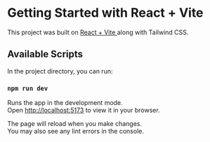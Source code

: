 # Getting Started with React + Vite

This project was built on [React + Vite ](https://vitejs.dev/guide/) along with Tailwind CSS.

## Available Scripts

In the project directory, you can run:

### `npm run dev`

Runs the app in the development mode.\
Open [http://localhost:5173](http://localhost:5173) to view it in your browser.

The page will reload when you make changes.\
You may also see any lint errors in the console.


